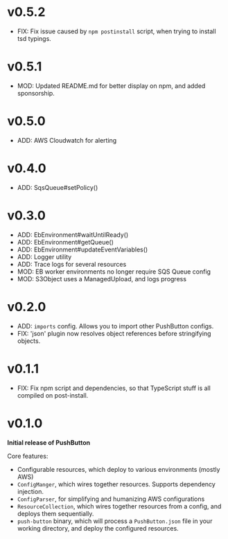 # v0.5.2

* FIX: Fix issue caused by `npm postinstall` script, when trying to install tsd typings. 

# v0.5.1

* MOD: Updated README.md for better display on npm, and added sponsorship.

# v0.5.0

* ADD: AWS Cloudwatch for alerting

# v0.4.0

* ADD: SqsQueue#setPolicy()

# v0.3.0

* ADD: EbEnvironment#waitUntilReady()
* ADD: EbEnvironment#getQueue()
* ADD: EbEnvironment#updateEventVariables()
* ADD: Logger utility
* ADD: Trace logs for several resources
* MOD: EB worker environments no longer require SQS Queue config
* MOD: S3Object uses a ManagedUpload, and logs progress


# v0.2.0

* ADD: `imports` config. Allows you to import other PushButton configs.
* FIX: 'json' plugin now resolves object references before stringifying objects.

# v0.1.1

* FIX: Fix npm script and dependencies, so that TypeScript stuff
       is all compiled on post-install.

# v0.1.0

**Initial release of PushButton**

Core features:

* Configurable resources, which deploy to various environments (mostly AWS)
* `ConfigManger`, which wires together resources. Supports dependency injection.
* `ConfigParser`, for simplifying and humanizing AWS configurations
* `ResourceCollection`, which wires together resources from a config,
  and deploys them sequentially.
* `push-button` binary, which will process a `PushButton.json` file in your
  working directory, and deploy the configured resources.